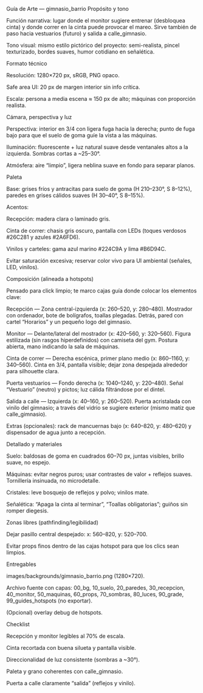 Guía de Arte — gimnasio_barrio
Propósito y tono

Función narrativa: lugar donde el monitor sugiere entrenar (desbloquea cinta) y donde correr en la cinta puede provocar el mareo. Sirve también de paso hacia vestuarios (futuro) y salida a calle_gimnasio.

Tono visual: mismo estilo pictórico del proyecto: semi-realista, pincel texturizado, bordes suaves, humor cotidiano en señalética.

Formato técnico

Resolución: 1280×720 px, sRGB, PNG opaco.

Safe area UI: 20 px de margen interior sin info crítica.

Escala: persona a media escena ≈ 150 px de alto; máquinas con proporción realista.

Cámara, perspectiva y luz

Perspectiva: interior en 3/4 con ligera fuga hacia la derecha; punto de fuga bajo para que el suelo de goma guíe la vista a las máquinas.

Iluminación: fluorescente + luz natural suave desde ventanales altos a la izquierda. Sombras cortas a ~25–30°.

Atmósfera: aire “limpio”, ligera neblina suave en fondo para separar planos.

Paleta

Base: grises fríos y antracitas para suelo de goma (H 210–230°, S 8–12%), paredes en grises cálidos suaves (H 30–40°, S 8–15%).

Acentos:

Recepción: madera clara o laminado gris.

Cinta de correr: chasis gris oscuro, pantalla con LEDs (toques verdosos #26C281 y azules #2A6FD6).

Vinilos y carteles: gama azul marino #224C9A y lima #B6D94C.

Evitar saturación excesiva; reservar color vivo para UI ambiental (señales, LED, vinilos).

Composición (alineada a hotspots)

Pensado para click limpio; te marco cajas guía donde colocar los elementos clave:

Recepción — Zona central-izquierda (x: 260–520, y: 280–480).
Mostrador con ordenador, bote de bolígrafos, toallas plegadas. Detrás, pared con cartel “Horarios” y un pequeño logo del gimnasio.

Monitor — Delante/lateral del mostrador (x: 420–560, y: 320–560).
Figura estilizada (sin rasgos hiperdefinidos) con camiseta del gym. Postura abierta, mano indicando la sala de máquinas.

Cinta de correr — Derecha escénica, primer plano medio (x: 860–1160, y: 340–560).
Cinta en 3/4, pantalla visible; dejar zona despejada alrededor para silhouette clara.

Puerta vestuarios — Fondo derecha (x: 1040–1240, y: 220–480).
Señal “Vestuario” (neutro) y pictos; luz cálida filtrándose por el dintel.

Salida a calle — Izquierda (x: 40–160, y: 260–520).
Puerta acristalada con vinilo del gimnasio; a través del vidrio se sugiere exterior (mismo matiz que calle_gimnasio).

Extras (opcionales): rack de mancuernas bajo (x: 640–820, y: 480–620) y dispensador de agua junto a recepción.

Detallado y materiales

Suelo: baldosas de goma en cuadrados 60–70 px, juntas visibles, brillo suave, no espejo.

Máquinas: evitar negros puros; usar contrastes de valor + reflejos suaves. Tornillería insinuada, no microdetalle.

Cristales: leve bosquejo de reflejos y polvo; vinilos mate.

Señalética: “Apaga la cinta al terminar”, “Toallas obligatorias”; guiños sin romper diegesis.

Zonas libres (pathfinding/legibilidad)

Dejar pasillo central despejado: x: 560–820, y: 520–700.

Evitar props finos dentro de las cajas hotspot para que los clics sean limpios.

Entregables

images/backgrounds/gimnasio_barrio.png (1280×720).

Archivo fuente con capas:
00_bg, 10_suelo, 20_paredes, 30_recepcion, 40_monitor, 50_maquinas, 60_props, 70_sombras, 80_luces, 90_grade, 99_guides_hotspots (no exportar).

(Opcional) overlay debug de hotspots.

Checklist

 Recepción y monitor legibles al 70% de escala.

 Cinta recortada con buena silueta y pantalla visible.

 Direccionalidad de luz consistente (sombras a ~30°).

 Paleta y grano coherentes con calle_gimnasio.

 Puerta a calle claramente “salida” (reflejos y vinilo).